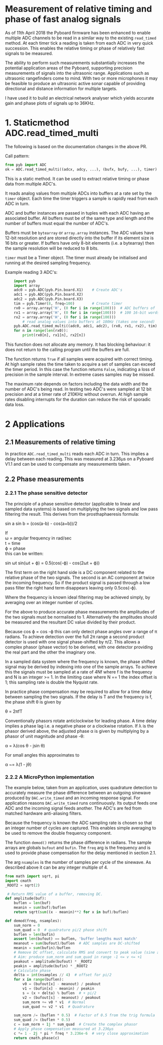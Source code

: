 # Measurement of relative timing and phase of fast analog signals

As of 11th April 2018 the Pyboard firmware has been enhanced to enable multiple
ADC channels to be read in a similar way to the existing `read_timed` method.
At each timer tick a reading is taken from each ADC in very quick succession.
This enables the relative timing or phase of relatively fast signals to be
measured.

The ability to perform such measurements substantially increases the potential
application areas of the Pyboard, supporting precision measurements of signals
into the ultrasonic range. Applications such as ultrasonic rangefinders come to
mind. With two or more microphones it may be feasible to produce an ultrasonic
active sonar capable of providing directional and distance information for
multiple targets.

I have used it to build an electrical network analyser which yields accurate
gain and phase plots of signals up to 36KHz.

# 1. Staticmethod ADC.read_timed_multi

The following is based on the documentation changes in the above PR.

Call pattern:  
```python
from pyb import ADC
ok = ADC.read_timed_multi((adcx, adcy, ...), (bufx, bufy, ...), timer)
```

This is a static method. It can be used to extract relative timing or phase
data from multiple ADC's.

It reads analog values from multiple ADCs into buffers at a rate set by the
`timer` object. Each time the timer triggers a sample is rapidly read from each
ADC in turn.

ADC and buffer instances are passed in tuples with each ADC having an
associated buffer. All buffers must be of the same type and length and the
number of buffers must equal the number of ADC's.

Buffers must be `bytearray` or `array.array` instances. The ADC values have
12-bit resolution and are stored directly into the buffer if its element size
is 16 bits or greater.  If buffers have only 8-bit elements (i.e. a bytearray)
then the sample resolution will be reduced to 8 bits.

`timer` must be a Timer object. The timer must already be initialised and
running at the desired sampling frequency.

Example reading 3 ADC's:

```python
    import pyb
    import array
    adc0 = pyb.ADC(pyb.Pin.board.X1)    # Create ADC's
    adc1 = pyb.ADC(pyb.Pin.board.X2)
    adc2 = pyb.ADC(pyb.Pin.board.X3)
    tim = pyb.Timer(8, freq=100)        # Create timer
    rx0 = array.array('H', (0 for i in range(100)))  # ADC buffers of
    rx1 = array.array('H', (0 for i in range(100)))  # 100 16-bit words
    rx2 = array.array('H', (0 for i in range(100)))
        # read analog values into buffers at 100Hz (takes one second)
    pyb.ADC.read_timed_multi((adc0, adc1, adc2), (rx0, rx1, rx2), tim)
    for n in range(len(rx0)):
        print(rx0[n], rx1[n], rx2[n])
```

This function does not allocate any memory. It has blocking behaviour: it does
not return to the calling program until the buffers are full.

The function returns `True` if all samples were acquired with correct timing.
At high sample rates the time taken to acquire a set of samples can exceed the
timer period. In this case the function returns `False`, indicating a loss of
precision in the sample interval. In extreme cases samples may be missed.

The maximum rate depends on factors including the data width and the number of
ADC's being read. In testing two ADC's were sampled at 12 bit precision and at
a timer rate of 210KHz without overrun. At high sample rates disabling
interrupts for the duration can reduce the risk of sporadic data loss.

# 2 Applications

## 2.1 Measurements of relative timing

In practice `ADC.read_timed_multi` reads each ADC in turn. This implies a delay
between each reading. This was measured at 3.236μs on a Pyboard V1.1 and can be
used to compensate any measurements taken.

## 2.2 Phase measurements

### 2.2.1 The phase sensitive detector

The principle of a phase sensitive detector (applicable to linear and sampled
data systems) is based on multiplying the two signals and low pass filtering
the result. This derives from the prosthaphaeresis formula:

sin a sin b = (cos(a-b) - cos(a+b))/2

If  
ω = angular frequency in rad/sec  
t = time  
ϕ = phase  
this can be written:

sin ωt sin(ωt + ϕ) = 0.5(cos(-ϕ) - cos(2ωt + ϕ))  

The first term on the right hand side is a DC component related to the relative
phase of the two signals. The second is an AC component at twice the incoming
frequency. So if the product signal is passed through a low pass filter the
right hand term disappears leaving only 0.5cos(-ϕ).

Where the frequency is known ideal filtering may be achieved simply, by
averaging over an integer number of cycles.

For the above to produce accurate phase measurements the amplitudes of the two
signals must be normalised to 1. Alternatively the amplitudes should be
measured and the resultant DC value divided by their product.

Because cos ϕ = cos -ϕ this can only detect phase angles over a range of π
radians. To achieve detection over the full 2π range a second product detector
is used with one signal phase-shifted by π/2. This allows a complex phasor
(phase vector) to be derived, with one detector providing the real part and the
other the imaginary one.

In a sampled data system where the frequency is known, the phase shifted signal
may be derived by indexing into one of the sample arrays. To achieve this the
signals must be sampled at a rate of 4Nf where f is the frequency and N is an
integer >= 1. In the limiting case where N == 1 the index offset is 1; this
sampling rate is double the Nyquist rate.

In practice phase compensation may be required to allow for a time delay
between sampling the two signals. If the delay is T and the frequency is f, the
phase shift θ is given by

θ = 2πfT

Conventionally phasors rotate anticlockwise for leading phase. A time delay
implies a phase lag i.e. a negative phase or a clockwise rotation. If λ is the
phasor derived above, the adjusted phase α is given by multiplying by a phasor
of unit magnitude and phase -θ:

α = λ(cos θ - jsin θ)

For small angles this approximates to

α ~= λ(1 - jθ)

### 2.2.2 A MicroPython implementation

The example below, taken from an application, uses quadrature detection to
accurately measure the phase difference between an outgoing sinewave produced
by `DAC.write_timed` and an incoming response signal. For application reasons
`DAC.write_timed` runs continuously. Its output feeds one ADC and the incoming
signal feeds another. The ADC's are fed from matched hardware anti-aliasing
filters.

Because the frequency is known the ADC sampling rate is chosen so that an
integer number of cycles are captured. This enables simple averaging to be used
to remove the double frequency component.

The function `demod()` returns the phase difference in radians. The sample
arrays are globals `bufout` and `bufin`. The `freq` arg is the frequency and is
used to provide phase compensation for the delay mentioned in section 2.1.

The arg `nsamples` is the number of samples per cycle of the sinewave. As
described above it can be any integer multiple of 4.

```python
from math import sqrt, pi
import cmath
_ROOT2 = sqrt(2)

 # Return RMS value of a buffer, removing DC.
def amplitude(buf):
    buflen = len(buf)
    meanin = sum(buf)/buflen
    return sqrt(sum((x - meanin)**2 for x in buf)/buflen)

def demod(freq, nsamples):
    sum_norm = 0
    sum_quad = 0  # quadrature pi/2 phase shift
    buflen = len(bufin)
    assert len(bufout) == buflen, 'buffer lengths must match'
    meanout = sum(bufout)/buflen  # ADC samples are DC-shifted
    meanin = sum(bufin)/buflen
    # Remove DC offset, calculate RMS and convert to peak value (sine assumption)
    # Aim: produce sum_norm and sum_quad in range -1 <= v <= +1
    peakout = amplitude(bufout) * _ROOT2
    peakin = amplitude(bufin) * _ROOT2
    # Calculate phase
    delta = int(nsamples // 4)  # offset for pi/2
    for x in range(buflen):
        v0 = (bufout[x] - meanout) / peakout
        v1 = (bufin[x] - meanin) / peakin
        s = (x + delta) % buflen  # + pi/2
        v2 = (bufout[s] - meanout) / peakout
        sum_norm += v0 * v1  # Normal
        sum_quad += v2 * v1  # Quadrature

    sum_norm /= (buflen * 0.5)  # Factor of 0.5 from the trig formula
    sum_quad /= (buflen * 0.5)
    c = sum_norm + 1j * sum_quad  # Create the complex phasor
    # Apply phase compensation measured at 3.236μs
    c *= 1 - 2j * pi * freq * 3.236e-6  # very close approximation
    return cmath.phase(c)
```
